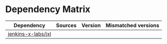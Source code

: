 # Dependency Matrix

Dependency | Sources | Version | Mismatched versions
---------- | ------- | ------- | -------------------
[jenkins-x-labs/jxl](https://github.com/jenkins-x-labs/jxl.git) |  | []() | 
